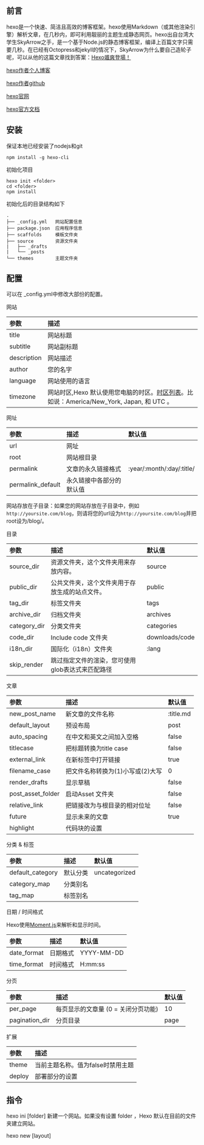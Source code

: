 前言
----

hexo是一个快速、简洁且高效的博客框架。hexo使用Markdown（或其他渲染引擎）解析文章，在几秒内，即可利用靓丽的主题生成静态网页。hexo出自台湾大学生SkyArrow之手，是一个基于Node.js的静态博客框架，编译上百篇文字只需要几秒。在已经有Octopress和jekyll的情况下，SkyArrow为什么要自己造轮子呢，可以从他的这篇文章找到答案：[Hexo颯爽登場！](https://zespia.tw/blog/2012/10/11/hexo-debut/)

[hexo作者个人博客](https://zespia.tw/)

[hexo作者github](https://github.com/tommy351)

[hexo官网](https://hexo.io/zh-cn/)

[hexo官方文档](https://hexo.io/zh-cn/docs/)


安装
-----

保证本地已经安装了nodejs和git
```
npm install -g hexo-cli
```
初始化项目
```
hexo init <folder>
cd <folder>
npm install
```
初始化后的目录结构如下
```
.
├── _config.yml   网站配置信息
├── package.json  应用程序信息
├── scaffolds     模板文件夹
├── source        资源文件夹
|   ├── _drafts
|   └── _posts
└── themes        主题文件夹
```

配置
----

可以在 _config.yml中修改大部份的配置。

网站

|参数|描述|
|:----|:----|
|title|网站标题|
|subtitle|网站副标题|
|description|网站描述|
|author|您的名字|
|language|网站使用的语言|
|timezone|网站时区,Hexo 默认使用您电脑的时区。[时区列表](https://en.wikipedia.org/wiki/List_of_tz_database_time_zones)。比如说：America/New_York, Japan, 和 UTC 。|

网址

|参数|描述|默认值|
|:---|:----|:---|
|url|网址| |	
|root|网站根目录| |	
|permalink|文章的永久链接格式|:year/:month/:day/:title/|
|permalink_default|永久链接中各部分的默认值| |

网站存放在子目录：如果您的网站存放在子目录中，例如```http://yoursite.com/blog```，则请将您的url设为```http://yoursite.com/blog```并把root设为/blog/。

目录

|参数|描述|默认值|
|:---|:----|:------|
|source_dir|资源文件夹，这个文件夹用来存放内容。|	source|
|public_dir|公共文件夹，这个文件夹用于存放生成的站点文件。|	public|
|tag_dir|标签文件夹|tags|
|archive_dir|归档文件夹|archives|
|category_dir|分类文件夹|categories|
|code_dir|Include code 文件夹|downloads/code|
|i18n_dir|国际化（i18n）文件夹|:lang|
|skip_render|跳过指定文件的渲染，您可使用glob表达式来匹配路径|

文章

|参数|描述|默认值|
|:---|:---|:-----|
|new_post_name|新文章的文件名称|:title.md|
|default_layout|预设布局|post|
|auto_spacing|在中文和英文之间加入空格|false|
|titlecase|把标题转换为title case|false|
|external_link|在新标签中打开链接|true|
|filename_case|把文件名称转换为(1)小写或(2)大写|0|
|render_drafts|显示草稿|false|
|post_asset_folder|启动Asset 文件夹|false|
|relative_link|把链接改为与根目录的相对位址|false|
|future|显示未来的文章|true|
|highlight|代码块的设置||

分类 & 标签

|参数|描述|默认值|
|:---|:---|:---|
|default_category|默认分类|uncategorized|
|category_map|分类别名| |	
|tag_map|标签别名| |	

日期 / 时间格式

Hexo使用[Moment.js](http://momentjs.com/)来解析和显示时间。

|参数|描述|默认值|
|:---|:---|:-----|
|date_format|日期格式|YYYY-MM-DD|
|time_format|时间格式|H:mm:ss|

分页

|参数|描述|默认值|
|:---|:---|:-----|
|per_page|每页显示的文章量 (0 = 关闭分页功能)|10|
|pagination_dir|分页目录|page|

扩展

|参数|描述|
|:---|:---|
|theme|当前主题名称。值为false时禁用主题|
|deploy|部署部分的设置|


指令
----

hexo ini [folder] 新建一个网站。如果没有设置 folder ，Hexo 默认在目前的文件夹建立网站。

hexo new [layout] <title> 新建一篇文章。如果没有设置layout的话，默认使用```_config.yml```中的default_layout参数代替。如果标题包含空格的话，请使用引号括起来。

hexo generate 生成静态文件。

|选项|描述|
|:---|----|
|-d, --deploy|文件生成后立即部署网站|
|-w, --watch|监视文件变动|

hexo publish [layout] <filename> 发表草稿

hexo server 启动服务器。默认情况下，访问网址为： http://localhost:4000/

|选项|描述|
|:----|----|
|-p, --port|重设端口|
|-s, --static|只使用静态文件|
|-l, --log|启动日记记录，使用覆盖记录格式|

hexo deploy 部署网站

|参数|描述|
|:---|----|
|-g, --generate|部署之前预先生成静态文件|

hexo render <file1> [file2] ... 渲染文件

|参数|描述|
|:---|----|
|-o, --output|设置输出路径|

hexo migrate <type> 从其他博客系统迁移内容

hexo clean 清除缓存文件(db.json)和已生成的静态文件(public)

hexo list <type> 列出网站资料

hexo version 显示 Hexo 版本

指令选项
-------

安全模式 hexo --safe 在安全模式下，不会载入插件和脚本。当您在安装新插件遭遇问题时，可以尝试以安全模式重新执行。

调试模式 hexo --debug 在终端中显示调试信息并记录到debug.log。当您碰到问题时，可以尝试用调试模式重新执行一次，并提交调试信息到GitHub。

简洁模式 hexo --silent 隐藏终端信息。

自定义配置文件的路径 hexo --config custom.yml 自定义配置文件的路径，执行后将不再使用_config.yml。

显示草稿 hexo --draft 显示source/_drafts文件夹中的草稿文章。

自定义CWD hexo --cwd /path/to/cwd 自定义当前工作目录（Current working directory）的路径。


迁移
----

cc




